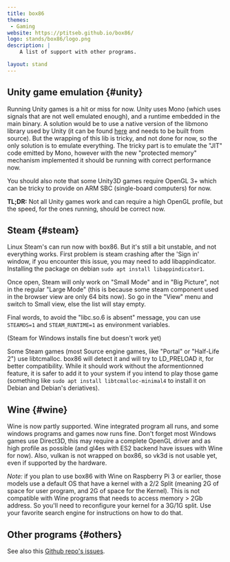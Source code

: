 ```yaml
---
title: box86
themes:
 - Gaming
website: https://ptitseb.github.io/box86/
logo: stands/box86/logo.png
description: |
    A list of support with other programs.

layout: stand
---
```

## Unity game emulation {#unity}

Running Unity games is a hit or miss for now. Unity uses Mono (which uses signals that are not well emulated enough),
and a runtime embedded in the main binary. A solution would be to use a native version of the libmono library used by
Unity (it can be found [here](https://github.com/Unity-Technologies/mono) and needs to be built from source). But the
wrapping of this lib is tricky, and not done for now, so the only solution is to emulate everything. The tricky part is
to emulate the "JIT" code emitted by Mono, however with the new "protected memory" mechanism implemented it should be
running with correct performance now.

You should also note that some Unity3D games require OpenGL 3+ which can be tricky to provide on ARM SBC (single-board
computers) for now.

**TL;DR:** Not all Unity games work and can require a high OpenGL profile, but the speed, for the ones running, should
be correct now.

## Steam {#steam}

Linux Steam's can run now with box86. But it's still a bit unstable, and not everything works. First problem is steam
crashing after the 'Sign in' window, if you encounter this issue, you may need to add libappindicator. Installing the
package on debian `sudo apt install libappindicator1`.

Once open, Steam will only work on "Small Mode" and in "Big Picture", not in the regular "Large Mode" (this is because
some steam component used in the browser view are only 64 bits now). So go in the "View" menu and switch to Small view,
else the list will stay empty.

Final words, to avoid the "libc.so.6 is absent" message, you can use `STEAMOS=1` and `STEAM_RUNTIME=1` as environment
variables.

(Steam for Windows installs fine but doesn't work yet)

Some Steam games (most Source engine games, like "Portal" or "Half-Life 2") use libtcmalloc. box86 will detect it and
will try to LD_PRELOAD it, for better compatibility. While it should work without the aformentionned feature, it is
safer to add it to your system if you intend to play those game (something like `sudo apt install libtcmalloc-minimal4`
to install it on Debian and Debian's deriatives).

## Wine {#wine}

Wine is now partly supported. Wine integrated program all runs, and some windows programs and games now runs fine.
Don't forget most Windows games use Direct3D, this may require a complete OpenGL driver and as high profile as possible
(and gl4es with ES2 backend have issues with Wine for now). Also, vulkan is not wrapped on box86, so vk3d is not usable
yet, even if supported by the hardware.

*Note:* if you plan to use box86 with Wine on Raspberry Pi 3 or earlier, those models use a default OS that have a
kernel with a 2/2 Split (meaning 2G of space for user program, and 2G of space for the Kernel). This is not compatible
with Wine programs that needs to access memory > 2Gb address. So you'll need to reconfigure your kernel for a 3G/1G
split. Use your favorite search engine for instructions on how to do that.

## Other programs {#others}

See also this [Github repo's issues](https://github.com/ptitSeb/box86-compatibility-list/issues).
